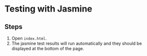# Testing with Jasmine

## Steps 
1) Open `index.html`.
2) The jasmine test results will run automatically and they should be displayed at the bottom of the page.
